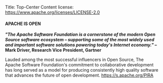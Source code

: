 Title: Top-Center Content
license: https://www.apache.org/licenses/LICENSE-2.0

<h4>APACHE IS OPEN</h4>
<p class="small">
<b><i>"The Apache Software Foundation is a cornerstone of the modern Open Source software ecosystem – supporting some of the most widely used and important software solutions powering today's Internet economy."</i>
– Mark Driver, Research Vice President, Gartner
</b>
<p>Lauded among the most successful influencers in Open Source, The Apache Software Foundation's commitment to collaborative development has long served as a model for producing consistently high quality software that advances the future of open development. <a href="https://s.apache.org/PIRA">https://s.apache.org/PIRA</a></p>

</p>
